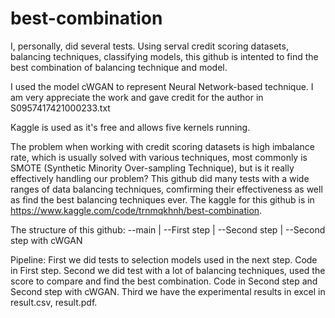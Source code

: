 # best-combination
I, personally, did several tests. Using serval credit scoring datasets, balancing techniques, classifying models, this github is intented to find the best combination of balancing technique and model.

I used the model cWGAN to represent Neural Network-based technique. I am very appreciate the work and gave credit for the author in S0957417421000233.txt

Kaggle is used as it's free and allows five kernels running. 

The problem when working with credit scoring datasets is high imbalance rate, which is usually solved with various techniques, most commonly is SMOTE (Synthetic Minority Over-sampling Technique), but is it really effectively handling our problem? This github did many tests with a wide ranges of data balancing techniques, comfirming their effectiveness as well as find the best balancing techniques ever. The kaggle for this github is in https://www.kaggle.com/code/trnmqkhnh/best-combination.

The structure of this github:
--main
 | --First step
 | --Second step
 | --Second step with cWGAN

Pipeline:
First we did tests to selection models used in the next step. Code in First step.
Second we did test with a lot of balancing techniques, used the score to compare and find the best combination. Code in Second step and Second step with cWGAN.
Third we have the experimental results in excel in result.csv, result.pdf.
